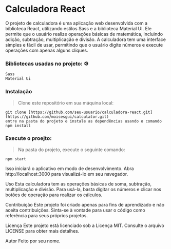 # Calculadora React #

O projeto de calculadora é uma aplicação web desenvolvida com a biblioteca React, utilizando estilos Sass e a biblioteca Material UI. 
Ele permite que o usuário realize operações básicas de matemática, incluindo adição, subtração, multiplicação e divisão. 
A calculadora tem uma interface simples e fácil de usar, permitindo que o usuário digite números e execute operações com apenas alguns cliques.

### Bibliotecas usadas no projeto: ⚙️
```
Sass
Material Ui
```

### Instalação ###

> Clone este repositório em sua máquina local:
```
git clone [https://github.com/seu-usuario/calculadora-react.git](https://github.com/moisesgui/calculator.git)
entre na pasta do projeto e instale as dependências usando o comando npm install
```

### Execute o proejto:

> Na pasta do projeto, execute o seguinte comando:
```
npm start
```
Isso iniciará o aplicativo em modo de desenvolvimento. Abra http://localhost:3000 para visualizá-lo em seu navegador.

Uso
Esta calculadora tem as operações básicas de soma, subtração, multiplicação e divisão. Para usá-la, basta digitar os números e clicar nos botões de operação para realizar os cálculos.

Contribuição
Este projeto foi criado apenas para fins de aprendizado e não aceita contribuições. Sinta-se à vontade para usar o código como referência para seus próprios projetos.

Licença
Este projeto está licenciado sob a Licença MIT. Consulte o arquivo LICENSE para obter mais detalhes.

Autor
Feito por seu nome.
